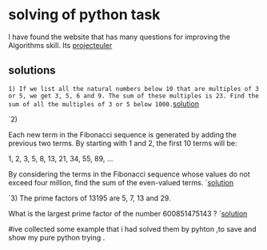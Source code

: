 # solving of python task

I have found the website that has many questions for  improving the Algorithms skill.
Its [projecteuler](https://projecteuler.net)


## solutions 

`1) If we list all the natural numbers below 10 that are multiples of 3 or 5, we get 3, 5, 6 and 9. The sum of these multiples is 23.
Find the sum of all the multiples of 3 or 5 below 1000.`[solution](https://github.com/marzieraee/projecteuler/blob/master/solution1.py)


`2) 

Each new term in the Fibonacci sequence is generated by adding the previous two terms. By starting with 1 and 2, the first 10 terms will be:

1, 2, 3, 5, 8, 13, 21, 34, 55, 89, ...

By considering the terms in the Fibonacci sequence whose values do not exceed four million, find the sum of the even-valued terms.
`[solution](https://github.com/marzieraee/projecteuler/blob/master/solution2.py)



`3) The prime factors of 13195 are 5, 7, 13 and 29.

What is the largest prime factor of the number 600851475143 ?
`[solution](https://github.com/marzieraee/projecteuler/blob/master/solution3.py)



#ive collected some example that i had solved them by pyhton ,to save and show my pure python trying .
